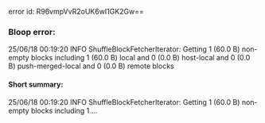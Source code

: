 error id: R96vmpVvR2oUK6wI1GK2Gw==
### Bloop error:

25/06/18 00:19:20 INFO ShuffleBlockFetcherIterator: Getting 1 (60.0 B) non-empty blocks including 1 (60.0 B) local and 0 (0.0 B) host-local and 0 (0.0 B) push-merged-local and 0 (0.0 B) remote blocks
#### Short summary: 

25/06/18 00:19:20 INFO ShuffleBlockFetcherIterator: Getting 1 (60.0 B) non-empty blocks including 1 ...